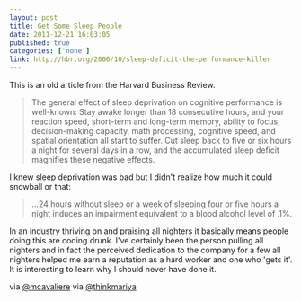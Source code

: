 ```yaml
---
layout: post
title: Get Some Sleep People
date: 2011-12-21 16:03:05
published: true
categories: ['none']
link: http://hbr.org/2006/10/sleep-deficit-the-performance-killer
---
```


This is an old article from the Harvard Business Review.

> The general effect of sleep deprivation on cognitive performance is well-known: Stay awake longer than 18 consecutive hours, and your reaction speed, short-term and long-term memory, ability to focus, decision-making capacity, math processing, cognitive speed, and spatial orientation all start to suffer. Cut sleep back to five or six hours a night for several days in a row, and the accumulated sleep deficit magnifies these negative effects.

I knew sleep deprivation was bad but I didn't realize how much it could snowball or that:

> ...24 hours without sleep or a week of sleeping four or five hours a night induces an impairment equivalent to a blood alcohol level of .1%.

In an industry thriving on and praising all nighters it basically means people doing this are coding drunk. I've certainly been the person pulling all nighters and in fact the perceived dedication to the company for a few all nighters helped me earn a reputation as a hard worker and one who 'gets it'. It is interesting to learn why I should never have done it.

via [@mcavaliere](https://twitter.com/mcavaliere)
via [@thinkmariya](https://twitter.com/thinkmariya/status/149241324330156032)